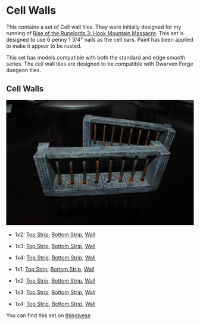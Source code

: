 Cell Walls
==========

This contains a set of Cell wall tiles.  They were initially designed for my running of [Rise of the Runelords 3: Hook Mountain Massacre](http://paizo.com/pathfinder/adventurePath/riseOfTheRunelords).  This set is designed to use 6 penny 1 3/4" nails as the cell bars.  Paint has been applied to make it appear to be rusted.

This set has models compatible with both the standard and edge smooth series.  The cell wall tiles are designed to be compatible with Dwarven Forge dungeon tiles.


Cell Walls
----------

![Jail Cell Wall](IMG_7767.JPG)

* 1x2: [Top Strip](cell_bar_strip_top_1x2.stl), [Bottom Strip](cell_bar_strip_bottom_1x2.stl), [Wall](cell_wall_1x2.stl)
* 1x3: [Top Strip](cell_bar_strip_top_1x3.stl), [Bottom Strip](cell_bar_strip_bottom_1x3.stl), [Wall](cell_wall_1x3.stl)
* 1x4: [Top Strip](cell_bar_strip_top_1x4.stl), [Bottom Strip](cell_bar_strip_bottom_1x4.stl), [Wall](cell_wall_1x4.stl)

* 1x1: [Top Strip](edge_cell_bar_strip_top_1x1.stl), [Bottom Strip](edge_cell_bar_strip_bottom_1x1.stl), [Wall](edge_cell_wall_1x1.stl)
* 1x2: [Top Strip](edge_cell_bar_strip_top_1x2.stl), [Bottom Strip](edge_cell_bar_strip_bottom_1x2.stl), [Wall](edge_cell_wall_1x2.stl)
* 1x3: [Top Strip](edge_cell_bar_strip_top_1x3.stl), [Bottom Strip](edge_cell_bar_strip_bottom_1x3.stl), [Wall](edge_cell_wall_1x3.stl)
* 1x4: [Top Strip](edge_cell_bar_strip_top_1x4.stl), [Bottom Strip](edge_cell_bar_strip_bottom_1x4.stl), [Wall](edge_cell_wall_1x4.stl)


You can find this set on [thingivese](http://www.thingiverse.com/thing:)


